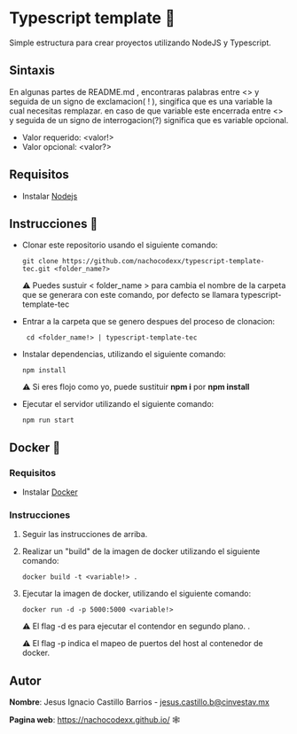 # Typescript template 🚀
Simple estructura para crear proyectos utilizando NodeJS y Typescript. 
## Sintaxis
En algunas partes de README.md , encontraras palabras entre <> y  seguida de un signo de exclamacion( ! ), singifica que es una variable la cual necesitas remplazar.  en caso de que variable este encerrada entre <> y seguida de un signo de interrogacion(?) significa que es variable opcional.  

 - Valor requerido: <valor!>
 - Valor opcional: <valor?>

## Requisitos

 - Instalar [Nodejs](https://nodejs.org/en/)

## Instrucciones  📝

 - Clonar este repositorio usando el siguiente comando: 
	```
	git clone https://github.com/nachocodexx/typescript-template-tec.git <folder_name?>
	```
	 ⚠️ Puedes sustuir < folder_name > para cambia el nombre de la carpeta que se generara con este comando, por defecto se llamara typescript-template-tec
	 
 - Entrar a la carpeta que se genero despues del proceso de clonacion: 
	 ```
	  cd <folder_name!> | typescript-template-tec 
	 ```
 - Instalar dependencias, utilizando el siguiente comando:
	 ```
	 npm install
	 ```
	 ⚠️ Si eres flojo como yo, puede sustituir **npm i** por **npm install**
 - Ejecutar el servidor utilizando el siguiente comando: 
	 ```
	 npm run start
	 ```
## Docker  🐋
### Requisitos
- Instalar [Docker](https://docs.docker.com/engine/install/)
### Instrucciones
 1. Seguir las instrucciones de arriba. 
 2. Realizar un "build" de la imagen de docker utilizando el siguiente comando: 
	 ```
	 docker build -t <variable!> .
	 ```
 4. Ejecutar la imagen de docker, utilizando el siguiente comando:
	```
	docker run -d -p 5000:5000 <variable!>
	``` 
	⚠️ El flag -d es para ejecutar el contendor en segundo plano. .
    
	⚠️ El flag -p indica el mapeo de puertos del host al contenedor de docker. 
## Autor
**Nombre**: Jesus Ignacio Castillo Barrios - jesus.castillo.b@cinvestav.mx

**Pagina web**: https://nachocodexx.github.io/ 🕸️